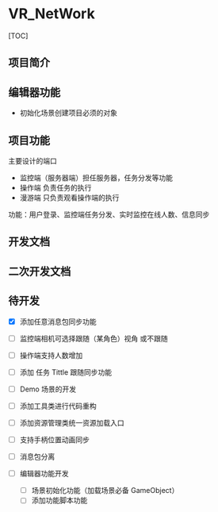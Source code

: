 # VR_NetWork

[TOC]

## 项目简介

## 编辑器功能

* 初始化场景创建项目必须的对象

## 项目功能

主要设计的端口

* 监控端（服务器端）担任服务器，任务分发等功能
* 操作端 负责任务的执行
* 漫游端 只负责观看操作端的执行

功能：用户登录、监控端任务分发、实时监控在线人数、信息同步

## 开发文档

[开发文档直通车]: https://github.com/Lenzan/VR_NetWork/blob/master/doc/开发文档.md



## 二次开发文档

[二次开发文档直通车]: https://github.com/Lenzan/VR_NetWork/blob/master/doc/二次开发文档.md



## 待开发

- [x] 添加任意消息包同步功能

- [ ] 监控端相机可选择跟随（某角色）视角 或不跟随
- [ ] 操作端支持人数增加
- [ ] 添加 任务 Tittle 跟随同步功能
- [ ] Demo 场景的开发
- [ ] 添加工具类进行代码重构
- [ ] 添加资源管理类统一资源加载入口
- [ ] 支持手柄位置动画同步
- [ ] 消息包分离
- [ ] 编辑器功能开发
  - [ ] 场景初始化功能（加载场景必备 GameObject）
  - [ ] 添加功能脚本功能